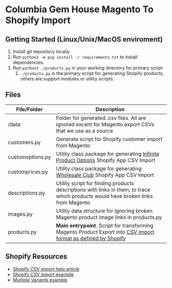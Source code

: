 # Columbia Gem House Magento To Shopify Import

## Getting Started (Linux/Unix/MacOS enviroment)

1. Install git repository locally.
2. Run `python3 -m pip install -r requirements.txt` to install dependencies.
3. Run `python3 ./products.py` in your working directory for primary script
   1. `./products.py` is the primary script for generating Shopify products, others are support modules or utility scripts.

## Files

| File/Folder  | Description |
| -----------  | ----------- |
| /data        | Folder for generated .csv files. All are ignored excent for Magento export CSVs that we use as a source |
| customers.py | Generate script for Shopify customer import from Magento |
| customoptions.py | Utility class package for generating [Infinite Product Options](https://apps.shopify.com/product-options-by-hulkapps-1) Shopify App CSV Import |
| customprices.py | Utility class package for generating [Wholesale Club](https://apps.shopify.com/product-options-by-hulkapps-1) Shopify App CSV Import |
| descriptions.py | Utility script for finding products descriptions with links in them, to trace which products would have broken links from Magento
| images.py | Utility data structure for ignoring broken Magento product image links in products.py
| products.py | **Main entrypoint**. Script for transforming Magento Product Export into [CSV import format as defined by Shopify](https://help.shopify.com/en/manual/products/import-export/using-csv#product-csv-file-format) |


## Shopify Resources

- [Shopify CSV import help article](https://help.shopify.com/en/manual/products/import-export/using-csv#get-a-sample-csv-file)
- [Shopify CSV import example](https://github.com/shopifypartners/product-csvs/blob/master/home-and-garden.csv#L3)
- [Multiple Variants example](https://community.shopify.com/c/Shopify-Discussion/Correct-format-for-importing-products-with-variants/td-p/286027)
